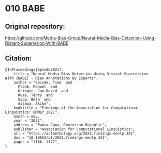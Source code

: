 # 010 BABE

## Original repository:
https://github.com/Media-Bias-Group/Neural-Media-Bias-Detection-Using-Distant-Supervision-With-BABE

## Citation:
```
@InProceedings{Spinde2021f,
    title = "Neural Media Bias Detection Using Distant Supervision With {BABE} - Bias Annotations By Experts",
    author = "Spinde, Timo  and
      Plank, Manuel  and
      Krieger, Jan-David  and
      Ruas, Terry  and
      Gipp, Bela  and
      Aizawa, Akiko",
    booktitle = "Findings of the Association for Computational Linguistics: EMNLP 2021",
    month = nov,
    year = "2021",
    address = "Punta Cana, Dominican Republic",
    publisher = "Association for Computational Linguistics",
    url = "https://aclanthology.org/2021.findings-emnlp.101",
    doi = "10.18653/v1/2021.findings-emnlp.101",
    pages = "1166--1177",
}
```